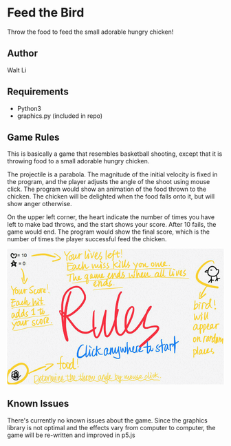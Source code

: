 # Feed the Bird
Throw the food to feed the small adorable hungry chicken!

## Author
Walt Li

## Requirements
- Python3
- graphics.py (included in repo)

## Game Rules
This is basically a game that resembles basketball shooting, except that it is throwing food to a small adorable hungry chicken. 

The projectile is a parabola. The magnitude of the initial velocity is fixed in the program, and the player adjusts the angle of the shoot using mouse click. The program would show an animation of the food thrown to the chicken. The chicken will be delighted when the food falls onto it, but will show anger otherwise. 

On the upper left corner, the heart indicate the number of times you have left to make bad throws, and the start shows your score. After 10 fails, the game would end. The program would show the final score, which is the number of times the player successful feed the chicken.

![Game rules.](./images/rules.gif)

## Known Issues
There's currently no known issues about the game. Since the graphics library is not optimal and the effects vary from computer to computer, the game will be re-written and improved in p5.js
